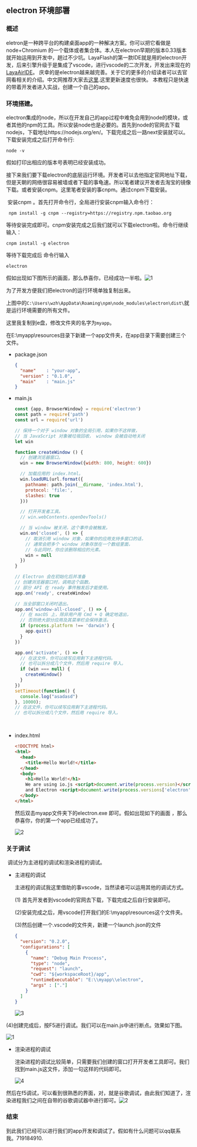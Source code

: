 ## electron 环境部署

### 概述

​	eletron是一种跨平台的构建桌面app的一种解决方案。你可以把它看做是node+Chromium 的一个载体或者集合体。本人在electron早期的版本0.33版本就开始运用到开发中，趟过不少坑。LayaFlash的第一款IDE就是用的electron开发，后来引擎升级于是集成了vscode，进行vscode的二次开发，开发出来现在的[LayaAirIDE](https://www.layabox.com/)。 庆幸的是electron越来越完善。关于它的更多的介绍读者可以去官网看相关的介绍。中文网推荐大家去[这里](https://electron.org.cn/).这里更新速度也很快。 本教程只是快速的带着开发者进入实战，创建一个自己的app。

### 环境搭建。

​	electron集成的node，所以在开发自己的app过程中难免会用到node的模块，或者其他的npm的工具。所以安装node也是必要的。首先到node的官网去下载nodejs，下载地址https://nodejs.org/en/。下载完成之后一路next安装就可以。下载安装完成之后打开命令行:

```shell
node -v 
```

假如打印出相应的版本号表明已经安装成功。

​	接下来我们要下载electron的底层运行环境。开发者可以去他指定官网地址下载，但是天朝的网络很容易被墙或者下载的事龟速。所以笔者建议开发者去淘宝的镜像下载。或者安装cnpm。这里笔者安装的事cnpm。通过cnpm下载安装。

​	安装cnpm 。首先打开命令行，全局进行安装cnpm输入命令行：

```shell
 npm install -g cnpm --registry=https://registry.npm.taobao.org
```

等待安装完成即可。cnpm安装完成之后我们就可以下载electron啦。命令行继续输入：

```shell
cnpm install -g electron
```

等待下载完成后 命令行输入

```
electron
```

假如出现如下图所示的画面，那么恭喜你，已经成功一半啦。![1](imgs\1.png)

为了开发方便我们把electron的运行环境单独复制出来。

上图中的`C:\Users\wzh\AppData\Roaming\npm\node_modules\electron\dist\`就是运行环境需要的所有文件。

这里我复制到e盘，修改文件夹的名字为`myapp`。

​	在E:\myapp\resources目录下新建一个app文件夹，在app目录下需要创建三个文件。

- package.json

  ```json
  {
    "name"    : "your-app",
    "version" : "0.1.0",
    "main"    : "main.js"
  }
  ```

- main.js

  ```javascript
  const {app, BrowserWindow} = require('electron')
  const path = require('path')
  const url = require('url')

  // 保持一个对于 window 对象的全局引用，如果你不这样做，
  // 当 JavaScript 对象被垃圾回收， window 会被自动地关闭
  let win

  function createWindow () {
    // 创建浏览器窗口。
    win = new BrowserWindow({width: 800, height: 600})

    // 加载应用的 index.html。
    win.loadURL(url.format({
      pathname: path.join(__dirname, 'index.html'),
      protocol: 'file:',
      slashes: true
    }))

    // 打开开发者工具。
    // win.webContents.openDevTools()

    // 当 window 被关闭，这个事件会被触发。
    win.on('closed', () => {
      // 取消引用 window 对象，如果你的应用支持多窗口的话，
      // 通常会把多个 window 对象存放在一个数组里面，
      // 与此同时，你应该删除相应的元素。
      win = null
    })
  }

  // Electron 会在初始化后并准备
  // 创建浏览器窗口时，调用这个函数。
  // 部分 API 在 ready 事件触发后才能使用。
  app.on('ready', createWindow)

  // 当全部窗口关闭时退出。
  app.on('window-all-closed', () => {
    // 在 macOS 上，除非用户用 Cmd + Q 确定地退出，
    // 否则绝大部分应用及其菜单栏会保持激活。
    if (process.platform !== 'darwin') {
      app.quit()
    }
  })

  app.on('activate', () => {
    // 在这文件，你可以续写应用剩下主进程代码。
    // 也可以拆分成几个文件，然后用 require 导入。
    if (win === null) {
      createWindow()
    }
  })
  setTimeout(function() {
    console.log("asadasd")
  }, 10000);
  // 在这文件，你可以续写应用剩下主进程代码。
  // 也可以拆分成几个文件，然后用 require 导入。
  ```

  ​

- index.html

  ```html
  <!DOCTYPE html>
  <html>
    <head>
      <title>Hello World!</title>
    </head>
    <body>
      <h1>Hello World!</h1>
      We are using io.js <script>document.write(process.version)</script>
      and Electron <script>document.write(process.versions['electron'])</script>.
    </body>
  </html>
  ```

  然后双击myapp文件夹下的electron.exe 即可。假如出现如下的画面 ，那么恭喜你，你的第一个app已经成功了。

  ![2](imgs\2.png)

### 关于调试

​	调试分为主进程的调试和渲染进程的调试。

- 主进程的调试

  主进程的调试我这里借助的事vscode，当然读者可以运用其他的调试方式。

  (1) 首先开发者到vscode的官网去下载，下载完成之后自行安装即可。

  (2)安装完成之后，用vscode打开我们的E:\myapp\resources这个文件夹。

  (3)然后创建一个.vscode的文件夹，新建一个launch.json的文件

  ```json
  {
    "version": "0.2.0",
    "configurations": [
      {
        "name": "Debug Main Process",
        "type": "node",
        "request": "launch",
        "cwd": "${workspaceRoot}/app",
        "runtimeExecutable": "E:\\myapp\\electron",
        "args" : ["."]
      }
    ]
  }
  ```

  ![3](imgs\3.png)

(4)创建完成后，按F5进行调试。我们可以在main.js中进行断点。效果如下图。

![1](imgs\1.gif)

- 渲染进程的调试

  渲染进程的调试比较简单，只需要我们创建的窗口打开开发者工具即可。我们找到main.js这文件，添加一句这样的代码即可。

  ![4](imgs\4.png)

然后在f5调试，可以看到很熟悉的界面，对，就是谷歌调试，由此我们知道了，渲染进程我们之间在自带的谷歌调试器中进行即可。![2](imgs\2.gif)

### 结束

​	到此我们已经可以进行我们的app开发和调试了。假如有什么问题可以qq联系我。719184910.